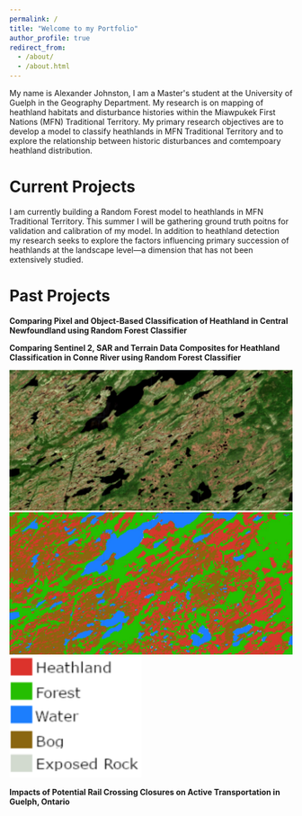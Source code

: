 ```yaml
---
permalink: /
title: "Welcome to my Portfolio"
author_profile: true
redirect_from: 
  - /about/
  - /about.html
---
```


My name is Alexander Johnston, I am a Master's student at the University of Guelph in the Geography Department. My research is on mapping of heathland habitats and disturbance histories within the Miawpukek First Nations (MFN) Traditional Territory. My primary research objectives are to develop a model to classify heathlands in MFN Traditional Territory and to explore the relationship between historic disturbances and comtempoary heathland distribution. 


Current Projects
======
I am currently building a Random Forest model to heathlands in MFN Traditional Territory. This summer I will be gathering ground truth poitns for validation and calibration of my model. In addition to heathland detection my research seeks to explore the factors influencing primary succession of heathlands at the landscape level—a dimension that has not been extensively studied.

Past Projects
======
**Comparing Pixel and Object-Based Classification of Heathland in Central Newfoundland using Random Forest Classifier**

**Comparing Sentinel 2, SAR and Terrain Data Composites for Heathland Classification in Conne River using Random Forest Classifier**
<div class="image-container align-right">
  <div style="position: relative;">
    <img src="/images/Gif1.PNG" class="fading-image" alt="Frame 1">
    <img src="/images/Gif2.PNG" class="fading-image" alt="Frame 2">
    <img src="/images/Legend.PNG" class="legend-image" alt="Legend">
  </div>
</div>

<script>
  document.addEventListener("DOMContentLoaded", function() {
    const images = document.querySelectorAll('.fading-image');
    let currentIndex = 0;

    function showNextImage() {
      // Fade out the current image
      const currentImage = images[currentIndex];
      currentImage.style.opacity = 0;

      // Move to the next image index
      currentIndex = (currentIndex + 1) % images.length;

      // Fade in the next image after a short delay
      const nextImage = images[currentIndex];
      nextImage.style.opacity = 1;

      // Call the function recursively after a delay
      setTimeout(showNextImage, 2000); // Adjust the interval as needed (2000ms = 2 seconds)
    }

    // Start the image fading loop
    showNextImage();
  });
</script>

**Impacts of Potential Rail Crossing Closures on Active Transportation in Guelph, Ontario**

<link rel="stylesheet" type="text/css" href="/styles.css">
